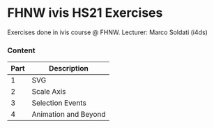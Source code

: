 # FHNW ivis HS21 Exercises

Exercises done in ivis course @ FHNW. Lecturer: Marco Soldati (i4ds)

### Content   

| Part | Description          |
|------|----------------------|
| 1    | SVG                  | 
| 2    | Scale Axis           | 
| 3    | Selection Events     | 
| 4    | Animation and Beyond | 